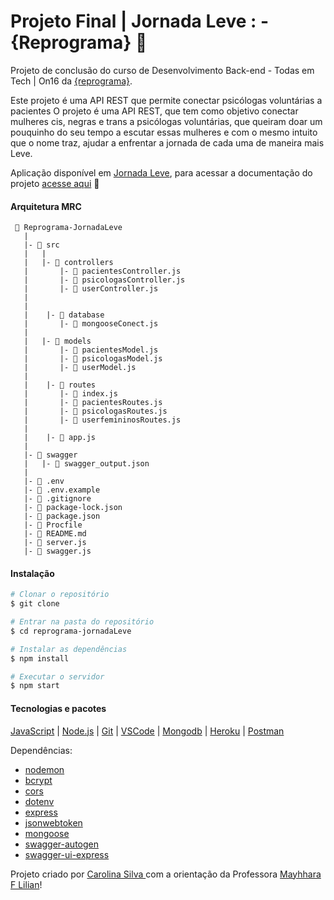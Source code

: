 

# <b> Projeto Final | Jornada Leve : - {Reprograma} </b> :purple_heart:

Projeto de conclusão do curso de Desenvolvimento Back-end - Todas em Tech | On16 da [{reprograma}](https://www.reprograma.com.br/).

Este projeto é uma API REST que permite conectar psicólogas voluntárias a pacientes O projeto é uma API REST, que tem como objetivo conectar mulheres cis, negras e trans a psicólogas voluntárias, que queiram doar um pouquinho do seu tempo a escutar essas mulheres e com o mesmo intuito que o nome traz, ajudar a enfrentar a jornada de cada uma de maneira mais Leve.

Aplicação disponível em [Jornada Leve](https://jornadaleve.herokuapp.com), para acessar a documentação do projeto [acesse aqui](https://jornadaleve.herokuapp.com/reprograma-jornadaLeve/) :purple_heart:



#### Arquitetura MRC
```
 📁 Reprograma-JornadaLeve
   |
   |- 📁 src
   |   |
   |   |- 📁 controllers
   |       |- 📑 pacientesController.js
   |       |- 📑 psicologasController.js
   |       |- 📑 userController.js
   |   
   |
   |    |- 📁 database
   |       |- 📑 mongooseConect.js
   |
   |   |- 📁 models
   |       |- 📑 pacientesModel.js
   |       |- 📑 psicologasModel.js
   |       |- 📑 userModel.js
   |      
   |    |- 📁 routes
   |       |- 📑 index.js
   |       |- 📑 pacientesRoutes.js   
   |       |- 📑 psicologasRoutes.js
   |       |- 📑 userfemininosRoutes.js
   |
   |    |- 📑 app.js
   |
   |- 📁 swagger
   |   |- 📑 swagger_output.json
   |
   |- 📑 .env
   |- 📑 .env.example
   |- 📑 .gitignore
   |- 📑 package-lock.json
   |- 📑 package.json
   |- 📑 Procfile
   |- 📑 README.md
   |- 📑 server.js
   |- 📑 swagger.js
   ```
#### Instalação

```bash
# Clonar o repositório
$ git clone 

# Entrar na pasta do repositório
$ cd reprograma-jornadaLeve

# Instalar as dependências
$ npm install

# Executar o servidor
$ npm start
```
#### Tecnologias e pacotes

[JavaScript](https://www.javascript.com) | [Node.js](https://nodejs.org/en/) | [Git](https://git-scm.com) | [VSCode](https://code.visualstudio.com) | [Mongodb](https://www.mongodb.com) | [Heroku](https://www.heroku.com/) | [Postman](https://documenter.getpostman.com/view/16821311/UVRAHSEo)
 
 Dependências:
- [nodemon](https://www.npmjs.com/package/nodemon)
- [bcrypt](https://www.npmjs.com/package/bcrypt)
- [cors](https://www.npmjs.com/package/cors)
- [dotenv](https://www.npmjs.com/package/dotenv)
- [express](https://www.npmjs.com/package/express)
- [jsonwebtoken](https://www.npmjs.com/package/jsonwebtoken)
- [mongoose](https://www.npmjs.com/package/mongoose)
- [swagger-autogen](https://www.npmjs.com/package/swagger-autogen)
- [swagger-ui-express](https://www.npmjs.com/package/swagger-ui-express)



Projeto criado por [Carolina Silva ](https://github.com/caroliinaasilva) com a orientação da Professora [Mayhhara F Lilian](https://github.com/mflilian)!<br>



